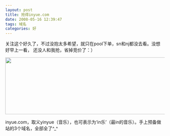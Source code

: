 ```yaml
---
layout: post
title: 抢得inyue.com
date: 2008-05-16 12:39:47
tags: 域名
categories: 好
---
```

关注这个好久了，不过没抱太多希望，就只在pool下单，sn和nj都没去看。没想好早上一看， 还没人和我抢，省掉竞价了：）

<a href="http://blog.yeeh.org/wp-content/uploads/2008/05/inyue.gif"><img src="http://blog.yeeh.org/wp-content/uploads/2008/05/inyue.gif" alt="" title="inyue" width="540" height="180" class="alignleft size-full wp-image-1219" /></a>

inyue.com，取义yinyue（音乐），也可表示为‘in乐’（最in的音乐）。手上预备做站的3个域名，全部全了^_^